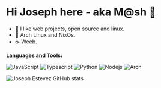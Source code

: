 # Hi Joseph here - aka M@sh 🤟

- 🚀 I like web projects, open source and linux.
- 🐧 Arch Linux and NixOs.
- ☕ Weeb.

**Languages and Tools:**  

![JavaScript](https://img.shields.io/badge/JavaScript-F7DF1E?style=for-the-badge&logo=javascript&logoColor=white)
![Typescript](https://img.shields.io/badge/TypeScript-007ACC?style=for-the-badge&logo=typescript&logoColor=white)
![Python](https://img.shields.io/badge/python-3670A0?style=for-the-badge&logo=python&logoColor=ffdd54)
![Nodejs](https://img.shields.io/badge/Node.js-43853D?style=for-the-badge&logo=node.js&logoColor=white)
![Arch](https://img.shields.io/badge/Arch%20Linux-1793D1?logo=arch-linux&logoColor=fff&style=for-the-badge)

![Joseph Estevez GitHub stats](https://github-readme-stats.vercel.app/api?username=waterssh&show_icons=true&text_color=ABB2BF&bg_color=131316&border_radius=4&icon_color=d3652c&title_color=d3652c)
